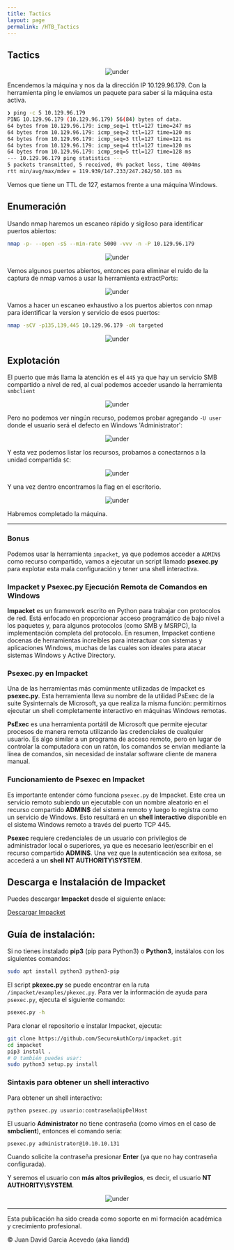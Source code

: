 ```yaml
---
title: Tactics
layout: page
permalink: /HTB_Tactics
---
```


<h2 class="titulo-principal">Tactics</h2>
<div id="imgs" style="text-align: center;">
  <img src="/assets/images/StartingPoint/VIP/Tactics/tactics.png" alt="under" oncontextmenu="return false;">
</div>


Encendemos la máquina y nos da la dirección IP 10.129.96.179. Con la herramienta ping le enviamos un paquete para saber si la máquina esta activa.

```bash
❯ ping -c 5 10.129.96.179
PING 10.129.96.179 (10.129.96.179) 56(84) bytes of data.
64 bytes from 10.129.96.179: icmp_seq=1 ttl=127 time=247 ms
64 bytes from 10.129.96.179: icmp_seq=2 ttl=127 time=120 ms
64 bytes from 10.129.96.179: icmp_seq=3 ttl=127 time=121 ms
64 bytes from 10.129.96.179: icmp_seq=4 ttl=127 time=120 ms
64 bytes from 10.129.96.179: icmp_seq=5 ttl=127 time=128 ms
--- 10.129.96.179 ping statistics ---
5 packets transmitted, 5 received, 0% packet loss, time 4004ms
rtt min/avg/max/mdev = 119.939/147.233/247.262/50.103 ms
```

Vemos que tiene un TTL de 127, estamos frente a una máquina Windows.

<h2 class="titulo-principal">Enumeración</h2>

Usando nmap haremos un escaneo rápido y sigiloso para identificar puertos abiertos:

```bash
nmap -p- --open -sS --min-rate 5000 -vvv -n -P 10.129.96.179
```
<div style="text-align: center;">
  <img src="/assets/images/StartingPoint/VIP/Tactics/nmap.png" alt="under" oncontextmenu="return false;">
</div>


Vemos algunos puertos abiertos, entonces para eliminar el ruido de la captura de nmap vamos a usar la herramienta extractPorts:
<div style="text-align: center;">
  <img src="/assets/images/StartingPoint/VIP/Tactics/extractPorts.png" alt="under" oncontextmenu="return false;">
</div>


Vamos a hacer un escaneo exhaustivo a los puertos abiertos con nmap para identificar la version y servicio de esos puertos:

```bash
nmap -sCV -p135,139,445 10.129.96.179 -oN targeted
```
<div style="text-align: center;">
  <img src="/assets/images/StartingPoint/VIP/Tactics/nmap2.png" alt="under" oncontextmenu="return false;">
</div>


<h2 class="titulo-principal">Explotación</h2>

El puerto que más llama la atención es el `445` ya que hay un servicio SMB compartido a nivel de red, al cual podemos acceder usando la herramienta `smbclient`
<div style="text-align: center;">
  <img src="/assets/images/StartingPoint/VIP/Tactics/smb.png" alt="under" oncontextmenu="return false;">
</div>


Pero no podemos ver ningún recurso, podemos probar agregando `-U user` donde el usuario será el defecto en Windows 'Administrator':
<div style="text-align: center;">
  <img src="/assets/images/StartingPoint/VIP/Tactics/smb2.png" alt="under" oncontextmenu="return false;">
</div>


Y esta vez podemos listar los recursos, probamos a conectarnos a la unidad compartida `$C`:
<div style="text-align: center;">
  <img src="/assets/images/StartingPoint/VIP/Tactics/smb3.png" alt="under" oncontextmenu="return false;">
</div>



Y una vez dentro encontramos la flag en el escritorio.
<div style="text-align: center;">
  <img src="/assets/images/StartingPoint/VIP/Tactics/flag.png" alt="under" oncontextmenu="return false;">
</div>


Habremos completado la máquina.

<hr />
<h3 class="titulo-secundario">Bonus</h3>

Podemos usar la herramienta `impacket`, ya que podemos acceder a `ADMIN$` como recurso compartido, vamos a ejecutar un script llamado **psexec.py** para explotar esta mala configuración y tener una shell interactiva. 

<h3 class="titulo-secundario">Impacket y Psexec.py Ejecución Remota de Comandos en Windows</h3>

**Impacket** es un framework escrito en Python para trabajar con protocolos de red. Está enfocado en proporcionar acceso programático de bajo nivel a los paquetes y, para algunos protocolos (como SMB y MSRPC), la implementación completa del protocolo. En resumen, Impacket contiene docenas de herramientas increíbles para interactuar con sistemas y aplicaciones Windows, muchas de las cuales son ideales para atacar sistemas Windows y Active Directory.

<h3 class="titulo-principal">Psexec.py en Impacket</h3>

Una de las herramientas más comúnmente utilizadas de Impacket es **psexec.py**. Esta herramienta lleva su nombre de la utilidad PsExec de la suite Sysinternals de Microsoft, ya que realiza la misma función: permitirnos ejecutar un shell completamente interactivo en máquinas Windows remotas.

**PsExec** es una herramienta portátil de Microsoft que permite ejecutar procesos de manera remota utilizando las credenciales de cualquier usuario. Es algo similar a un programa de acceso remoto, pero en lugar de controlar la computadora con un ratón, los comandos se envían mediante la línea de comandos, sin necesidad de instalar software cliente de manera manual.

<h3 class="titulo-principal">Funcionamiento de Psexec en Impacket</h3>

Es importante entender cómo funciona `psexec.py` de Impacket. Este crea un servicio remoto subiendo un ejecutable con un nombre aleatorio en el recurso compartido **ADMIN$** del sistema remoto y luego lo registra como un servicio de Windows. Esto resultará en un **shell interactivo** disponible en el sistema Windows remoto a través del puerto TCP 445.

**Psexec** requiere credenciales de un usuario con privilegios de administrador local o superiores, ya que es necesario leer/escribir en el recurso compartido **ADMIN$**. Una vez que la autenticación sea exitosa, se accederá a un **shell NT AUTHORITY\SYSTEM**.

<h2 class="titulo-secundario">Descarga e Instalación de Impacket</h2>

Puedes descargar **Impacket** desde el siguiente enlace:

[Descargar Impacket](https://github.com/SecureAuthCorp/impacket)

<h2 id="subtitulo-importante">Guía de instalación:</h2>

Si no tienes instalado **pip3** (pip para Python3) o **Python3**, instálalos con los siguientes comandos:

```bash
sudo apt install python3 python3-pip
```

El script **pkexec.py** se puede encontrar en la ruta `/impacket/examples/pkexec.py`. Para ver la información de ayuda para `psexec.py`, ejecuta el siguiente comando:

```bash
psexec.py -h
```

Para clonar el repositorio e instalar Impacket, ejecuta:

```bash
git clone https://github.com/SecureAuthCorp/impacket.git
cd impacket
pip3 install .
# O también puedes usar:
sudo python3 setup.py install
```

### Sintaxis para obtener un shell interactivo

Para obtener un shell interactivo:

```python
python psexec.py usuario:contraseña@ipDelHost
```

El usuario **Administrator** no tiene contraseña (como vimos en el caso de **smbclient**), entonces el comando sería:

```
psexec.py administrator@10.10.10.131
```

Cuando solicite la contraseña presionar **Enter** (ya que no hay contraseña configurada).

Y seremos el usuario con **más altos privilegios**, es decir, el usuario **NT AUTHORITY\SYSTEM**.

<div style="text-align: center;">
  <img src="/assets/images/StartingPoint/VIP/Tactics/pwn.png" alt="under" oncontextmenu="return false;">
</div>

---

Esta publicación ha sido creada como soporte en mi formación académica y crecimiento profesional.

© Juan David Garcia Acevedo (aka liandd)
